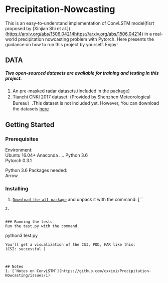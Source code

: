 # Precipitation-Nowcasting

This is an easy-to-understand implementation of ConvLSTM model(fisrt proposed by [Xinjian Shi et al.])(https://arxiv.org/abs/1506.04214https://arxiv.org/abs/1506.04214) in a real-world precipitation nowcasting problem with Pytorch. Here presents the guidance on how to run this project by yourself. Enjoy!

## DATA
##### Two open-sourced datasets are available for training and testing in this project.

1. An pre-masked radar datasets.(Included in the package)   
2. Tianchi CNKI 2017 dataset（Provided by Shenzhen Meteorological Bureau）.This dataset is not included yet. However, You can download the datasets [here](https://tianchi.aliyun.com/competition/information.htm?spm=5176.100067.5678.2.6d453864enogCW&raceId=231596)

## Getting Started
### Prerequisites  
Environment:   
     Ubuntu 16.04+ 
     Anaconda ....
     Python 3.6  
     Pytorch 0.3.1  
     
Python 3.6 Packages needed:  
     Arrow 
    
### Installing

1. [`Download the all package`]() and unpack it with the command:
[```

```
2. 
```

```

### Running the tests  
Run the test.py with the command. 
```
python3 test.py  
```
You'll get a visualization of the CSI, POD, FAR like this:  
(CSI: successful )



## Notes
1. [`Notes on ConvLSTM`](https://github.com/cxxixi/Precipitation-Nowcasting/issues/1)

